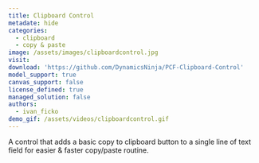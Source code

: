 ```yaml
---
title: Clipboard Control
metadate: hide
categories:
  - clipboard
  - copy & paste
image: /assets/images/clipboardcontrol.jpg
visit: 
download: 'https://github.com/DynamicsNinja/PCF-Clipboard-Control'
model_support: true
canvas_support: false
license_defined: true
managed_solution: false
authors:
  - ivan_ficko
demo_gif: /assets/videos/clipboardcontrol.gif
---
```

A control that adds a basic copy to clipboard button to a single line of text field for easier & faster copy/paste routine.

